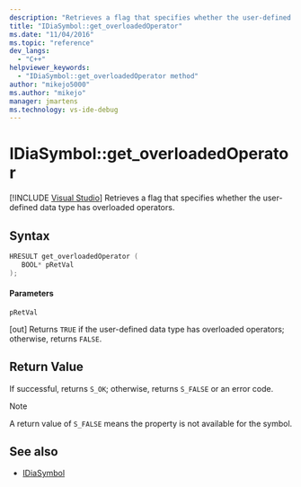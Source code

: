 ```yaml
---
description: "Retrieves a flag that specifies whether the user-defined data type has overloaded operators."
title: "IDiaSymbol::get_overloadedOperator"
ms.date: "11/04/2016"
ms.topic: "reference"
dev_langs:
  - "C++"
helpviewer_keywords:
  - "IDiaSymbol::get_overloadedOperator method"
author: "mikejo5000"
ms.author: "mikejo"
manager: jmartens
ms.technology: vs-ide-debug
---
```

# IDiaSymbol::get_overloadedOperator

 [!INCLUDE [Visual Studio](~/includes/applies-to-version/vs-windows-only.md)]
Retrieves a flag that specifies whether the user-defined data type has overloaded operators.

## Syntax

```C++
HRESULT get_overloadedOperator ( 
   BOOL* pRetVal
);
```

#### Parameters
 `pRetVal`

[out] Returns `TRUE` if the user-defined data type has overloaded operators; otherwise, returns `FALSE`.

## Return Value
 If successful, returns `S_OK`; otherwise, returns `S_FALSE` or an error code.

> [!NOTE]
> A return value of `S_FALSE` means the property is not available for the symbol.

## See also
- [IDiaSymbol](../../debugger/debug-interface-access/idiasymbol.md)
